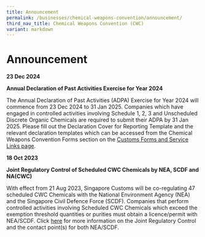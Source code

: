 ```yaml
---
title: Announcement
permalink: /businesses/chemical-weapons-convention/announcement/
third_nav_title: Chemical Weapons Convention (CWC)
variant: markdown
---
```

# Announcement 

**23 Dec 2024**

**Annual Declaration of Past Activities Exercise for Year 2024**

The Annual Declaration of Past Activities (ADPA) Exercise for Year 2024 will commence from 23 Dec 2024 to 31 Jan 2025. Companies which have engaged in controlled activities involving Schedule 1, 2, 3 and Unscheduled Discrete Organic Chemicals are required to submit their ADPA by 31 Jan 2025. Please fill out the Declaration Cover for Reporting Template and the relevant declaration templates which can be accessed from the Chemical Weapons Convention Forms section on the [Customs Forms and Service Links page](https://www.customs.gov.sg/eservices/customs-forms-and-service-links).

**18 Oct 2023**

**Joint Regulatory Control of Scheduled CWC Chemicals by NEA, SCDF and NA(CWC)**

With effect from 21 Aug 2023, Singapore Customs will be co-regulating 47 scheduled CWC Chemicals with the National Environment Agency (NEA) and the Singapore Civil Defence Force (SCDF). Companies that perform controlled activities involving Scheduled CWC Chemicals which exceed the exemption threshold quantities or purities must obtain a licence/permit with NEA/SCDF. Click [here](https://www.customs.gov.sg/news-and-media/competent-authorities-circulars/) for more information on the Joint Regulatory Control and the contact point(s) for both NEA/SCDF.